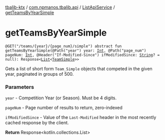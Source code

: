 [tbalib-ktx](../../index.md) / [com.npmanos.tbalib.api](../index.md) / [ListApiService](index.md) / [getTeamsByYearSimple](./get-teams-by-year-simple.md)

# getTeamsByYearSimple

`@GET("/teams/{year}/{page_num}/simple") abstract fun getTeamsByYearSimple(@Path("year") year: `[`Int`](https://kotlinlang.org/api/latest/jvm/stdlib/kotlin/-int/index.html)`, @Path("page_num") pageNum: `[`Int`](https://kotlinlang.org/api/latest/jvm/stdlib/kotlin/-int/index.html)`, @Header("If-Modified-Since") ifModifiedSince: `[`String`](https://kotlinlang.org/api/latest/jvm/stdlib/kotlin/-string/index.html)`? = null): Response<`[`List`](https://kotlinlang.org/api/latest/jvm/stdlib/kotlin.collections/-list/index.html)`<`[`TeamSimple`](../../com.npmanos.tbalib.model/-team-simple/index.md)`>>`

Gets a list of short form `Team_Simple` objects that competed in the given year, paginated in groups of 500.

### Parameters

`year` - Competition Year (or Season). Must be 4 digits.

`pageNum` - Page number of results to return, zero-indexed

`ifModifiedSince` - Value of the `Last-Modified` header in the most recently cached response by the client.

**Return**
Response&lt;kotlin.collections.List&gt;

